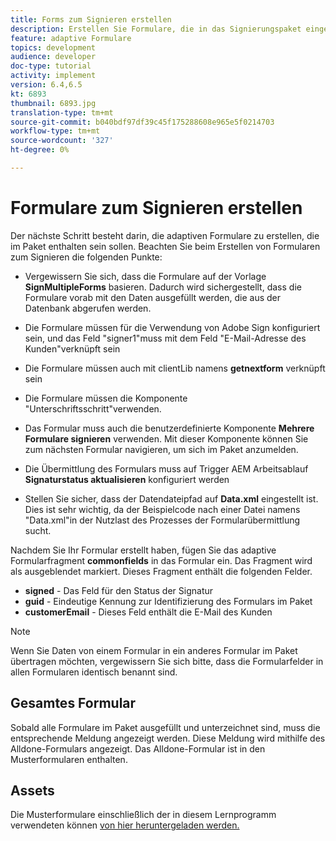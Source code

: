 ```yaml
---
title: Forms zum Signieren erstellen
description: Erstellen Sie Formulare, die in das Signierungspaket eingeschlossen werden müssen.
feature: adaptive Formulare
topics: development
audience: developer
doc-type: tutorial
activity: implement
version: 6.4,6.5
kt: 6893
thumbnail: 6893.jpg
translation-type: tm+mt
source-git-commit: b040bdf97df39c45f175288608e965e5f0214703
workflow-type: tm+mt
source-wordcount: '327'
ht-degree: 0%

---
```



# Formulare zum Signieren erstellen

Der nächste Schritt besteht darin, die adaptiven Formulare zu erstellen, die im Paket enthalten sein sollen. Beachten Sie beim Erstellen von Formularen zum Signieren die folgenden Punkte:

* Vergewissern Sie sich, dass die Formulare auf der Vorlage **SignMultipleForms** basieren. Dadurch wird sichergestellt, dass die Formulare vorab mit den Daten ausgefüllt werden, die aus der Datenbank abgerufen werden.

* Die Formulare müssen für die Verwendung von Adobe Sign konfiguriert sein, und das Feld &quot;signer1&quot;muss mit dem Feld &quot;E-Mail-Adresse des Kunden&quot;verknüpft sein
* Die Formulare müssen auch mit clientLib namens **getnextform** verknüpft sein
* Die Formulare müssen die Komponente &quot;Unterschriftsschritt&quot;verwenden.
* Das Formular muss auch die benutzerdefinierte Komponente **Mehrere Formulare signieren** verwenden. Mit dieser Komponente können Sie zum nächsten Formular navigieren, um sich im Paket anzumelden.
* Die Übermittlung des Formulars muss auf Trigger AEM Arbeitsablauf **Signaturstatus aktualisieren** konfiguriert werden
* Stellen Sie sicher, dass der Datendateipfad auf **Data.xml** eingestellt ist. Dies ist sehr wichtig, da der Beispielcode nach einer Datei namens &quot;Data.xml&quot;in der Nutzlast des Prozesses der Formularübermittlung sucht.

Nachdem Sie Ihr Formular erstellt haben, fügen Sie das adaptive Formularfragment **commonfields** in das Formular ein. Das Fragment wird als ausgeblendet markiert. Dieses Fragment enthält die folgenden Felder.

* **signed**  - Das Feld für den Status der Signatur
* **guid** - Eindeutige Kennung zur Identifizierung des Formulars im Paket
* **customerEmail**  - Dieses Feld enthält die E-Mail des Kunden



>[!NOTE]
>Wenn Sie Daten von einem Formular in ein anderes Formular im Paket übertragen möchten, vergewissern Sie sich bitte, dass die Formularfelder in allen Formularen identisch benannt sind.

## Gesamtes Formular

Sobald alle Formulare im Paket ausgefüllt und unterzeichnet sind, muss die entsprechende Meldung angezeigt werden. Diese Meldung wird mithilfe des Alldone-Formulars angezeigt. Das Alldone-Formular ist in den Musterformularen enthalten.

## Assets

Die Musterformulare einschließlich der in diesem Lernprogramm verwendeten können [von hier heruntergeladen werden.](assets/forms-for-signing.zip)
